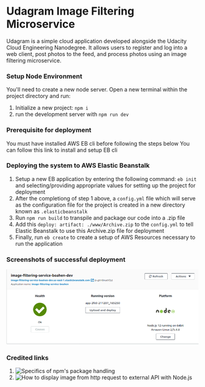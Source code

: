 # Udagram Image Filtering Microservice

Udagram is a simple cloud application developed alongside the Udacity Cloud Engineering Nanodegree. It allows users to register and log into a web client, post photos to the feed, and process photos using an image filtering microservice.

### Setup Node Environment

You'll need to create a new node server. Open a new terminal within the project directory and run:

1. Initialize a new project: `npm i`
2. run the development server with `npm run dev`

### Prerequisite for deployment

You must have installed AWS EB cli before following the steps below
You can follow this link [](https://aws.amazon.com/getting-started/hands-on/set-up-command-line-elastic-beanstalk/) to install and setup EB cli

### Deploying the system to AWS Elastic Beanstalk

1. Setup a new EB application by entering the following command: `eb init` and selecting/providing appropriate values for setting up the project for deployment
2. After the completiong of step 1 above, a `config.yml` file which will serve as the configuration file for the project is created in a new directory known as `.elasticbeanstalk`
3. Run `npm run build` to transpile and package our code into a .zip file
4.  Add this `deploy:
               artifact: ./www/Archive.zip` to the `config.yml` to tell Elastic Beanstalk to use this Archive.zip file for deployment
5. Finally, run `eb create` to create a setup of AWS Resources necessary to run the application

### Screenshots of successful deployment
![](https://github.com/QuabenaBoahen/image-filtering-service/blob/master/deployment_screenshots/image-filtering-service-boahen-deployment-screenshot.png) 

### Credited links

1. ![Specifics of npm's package handling](https://docs.npmjs.com/cli/v8/configuring-npm/package-json)
2. ![How to display image from http request to external API with Node.js](https://pretagteam.com/question/how-to-display-image-from-http-request-to-external-api-with-nodejs)


